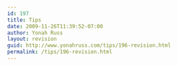 ```yaml
---
id: 197
title: Tips
date: 2009-11-26T11:39:52-07:00
author: Yonah Russ
layout: revision
guid: http://www.yonahruss.com/tips/196-revision.html
permalink: /tips/196-revision.html
---
```

